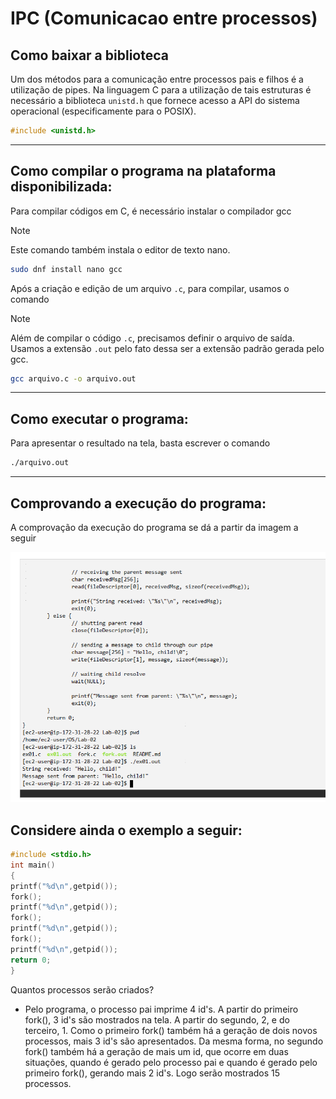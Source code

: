 # IPC (Comunicacao entre processos)
## Como baixar a biblioteca
Um dos métodos para a comunicação entre processos pais e filhos é a utilização de pipes. Na linguagem C para a utilização de tais estruturas é 
necessário a biblioteca `unistd.h` que fornece acesso a API do sistema operacional (especificamente para o POSIX).

```c
#include <unistd.h>
```
---

## Como compilar o programa na plataforma disponibilizada:

Para compilar códigos em C, é necessário instalar o compilador gcc

> [!NOTE]
> Este comando também instala o editor de texto nano.

```bash
sudo dnf install nano gcc
```

Após a criação e edição de um arquivo `.c`, para compilar, usamos o comando

> [!NOTE]
> Além de compilar o código `.c`, precisamos definir o arquivo de saída. Usamos a extensão `.out` pelo fato dessa ser a extensão padrão gerada pelo gcc.

```bash
gcc arquivo.c -o arquivo.out
```

---

## Como executar o programa:

Para apresentar o resultado na tela, basta escrever o comando

```bash
./arquivo.out
```

---

## Comprovando a execução do programa:
A comprovação da execução do programa se dá a partir da imagem a seguir

![PrintScreen da execução do programa no terminal](lab02print.png)

## Considere ainda o exemplo a seguir:
```c
#include <stdio.h>
int main()
{
printf("%d\n",getpid());
fork();
printf("%d\n",getpid());
fork();
printf("%d\n",getpid());
fork();
printf("%d\n",getpid());
return 0;
}
```
Quantos processos serão criados?
- Pelo programa, o processo pai imprime 4 id's. A partir do primeiro fork(), 3 id's são mostrados na tela. A partir do segundo, 2, e do terceiro, 1. Como o primeiro fork() também há a geração de dois novos processos, mais 3 id's são apresentados. Da mesma forma, no segundo fork() também há a geração de mais um id, que ocorre em duas situações, quando é gerado pelo processo pai e quando é gerado pelo primeiro fork(), gerando mais 2 id's. Logo serão mostrados 15 processos. 
